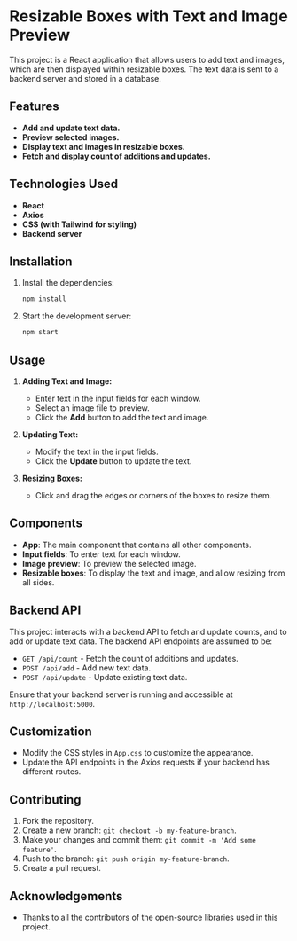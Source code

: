 # Resizable Boxes with Text and Image Preview

This project is a React application that allows users to add text and images, which are then displayed within resizable boxes. The text data is sent to a backend server and stored in a database.

## Features

- **Add and update text data.**
- **Preview selected images.**
- **Display text and images in resizable boxes.**
- **Fetch and display count of additions and updates.**

## Technologies Used

- **React**
- **Axios**
- **CSS (with Tailwind for styling)**
- **Backend server**

## Installation

1. Install the dependencies:
    ```bash
    npm install
    ```
2. Start the development server:
    ```bash
    npm start
    ```

## Usage

1. **Adding Text and Image:**
   - Enter text in the input fields for each window.
   - Select an image file to preview.
   - Click the **Add** button to add the text and image.

2. **Updating Text:**
   - Modify the text in the input fields.
   - Click the **Update** button to update the text.

3. **Resizing Boxes:**
   - Click and drag the edges or corners of the boxes to resize them.

## Components

- **App**: The main component that contains all other components.
- **Input fields**: To enter text for each window.
- **Image preview**: To preview the selected image.
- **Resizable boxes**: To display the text and image, and allow resizing from all sides.

## Backend API

This project interacts with a backend API to fetch and update counts, and to add or update text data. The backend API endpoints are assumed to be:

- `GET /api/count` - Fetch the count of additions and updates.
- `POST /api/add` - Add new text data.
- `POST /api/update` - Update existing text data.

Ensure that your backend server is running and accessible at `http://localhost:5000`.

## Customization

- Modify the CSS styles in `App.css` to customize the appearance.
- Update the API endpoints in the Axios requests if your backend has different routes.

## Contributing

1. Fork the repository.
2. Create a new branch: `git checkout -b my-feature-branch`.
3. Make your changes and commit them: `git commit -m 'Add some feature'`.
4. Push to the branch: `git push origin my-feature-branch`.
5. Create a pull request.


## Acknowledgements

- Thanks to all the contributors of the open-source libraries used in this project.
